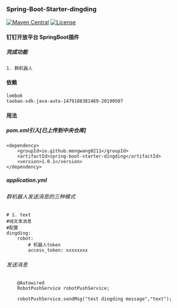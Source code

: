 ### Spring-Boot-Starter-dingding

[![Maven Central](https://maven-badges.herokuapp.com/maven-central/io.github.mengwang0211/spring-boot-starter-dingding/badge.svg)](https://maven-badges.herokuapp.com/maven-central/io.github.mengwang0211/spring-boot-starter-dingding/)
[![License](https://img.shields.io/badge/license-Apache%202-4EB1BA.svg)](https://www.apache.org/licenses/LICENSE-2.0.html)

#### 钉钉开放平台 SpringBoot插件

##### 完成功能

    1. 群机器人

#### 依赖

    lombok
    taobao-sdk-java-auto-1479188381469-20190507

#### 用法

##### pom.xml引入[已上传到中央仓库]

    <dependency>
        <groupId>io.github.mengwang0211</groupId>
        <artifactId>spring-boot-starter-dingding</artifactId>
        <version>1.0.1</version>
    </dependency>    
    
    
##### application.yml

###### 群机器人发送消息的三种模式

    # 1. text
    #纯文本消息
    #配置
    dingding:
        robot:
            # 机器人token
            access_token: xxxxxxxx
                
                
###### 发送消息

        @Autowired
        RobotPushService robotPushService;
        
        robotPushService.sendMsg("test dingding message","text");                
                

        